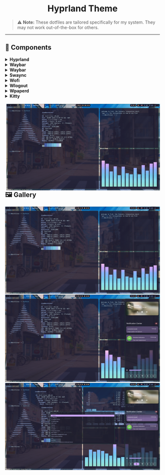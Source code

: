 <h1 align="center"> Hyprland Theme </h1>

> ⚠️ **Note:** These dotfiles are tailored specifically for my system. They may not work out-of-the-box for others.

---

## 🔧 Components


<details>
<summary><strong>Hyprland</strong></summary><br>
<br>

- [**Config**](.config/hypr)
- [**Hyprland Github**](https://hyprland.org/)

</details>

<details>
<summary><strong>Waybar</strong></summary><br>
<br>

- [**Config**](.config/waybar)
- [**Waybar Github**](https://github.com/Alexays/Waybar)

</details>

<details>
<summary><strong>Waybar</strong></summary><br>
<br>

- [**Config**](.config/waybar)
- [**Waybar Github**](https://github.com/Alexays/Waybar)

</details>

<details>
<summary><strong>Swaync</strong></summary><br>
<br>

- [**Config**](.config/swaync)
- [**Swaync Github**](https://github.com/ErikReider/SwayNotificationCenter)

</details>

<details>
<summary><strong>Wofi</strong></summary><br>
<br>

- [**Config**](.config/wofi)
- [**Wofi Github**](https://github.com/SimplyCEO/wofi)

</details>

<details>
<summary><strong>Wlogout</strong></summary><br>
<br>

- [**Config**](.config/wlogout)
- [**Wlogout Github**](https://github.com/ArtsyMacaw/wlogout)

</details>

<details>
<summary><strong>Wpaperd</strong></summary><br>
<br>

- [**Config**](.config/wpaperd)
- [**Wallpapers**](.config/wpaperd/Wallpapers)
- [**Wpaperd Github**](https://github.com/danyspin97/wpaperd)

</details>

<details>
<summary><strong>Kitty</strong></summary><br>
<br>

- [**Config**](.config/kitty)
- [**Kitty Github**](https://github.com/kovidgoyal/kitty)

</details>

<br>

<img src="Demonstration/1.png" alt="rice" align="right" width="500px">

</br>

## 🖼️ Gallery

![gallery](Demonstration/1.png)
![gallery](Demonstration/2.png)
![gallery](Demonstration/3.png)